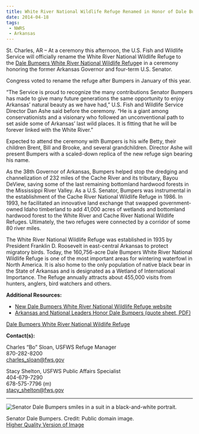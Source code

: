 ```yaml
---
title: White River National Wildlife Refuge Renamed in Honor of Dale Bumpers
date: 2014-04-18
tags:
 - NWRS
 - Arkansas
---
```


St. Charles, AR – At a ceremony this afternoon, the U.S. Fish and Wildlife Service will officially rename the White River National Wildlife Refuge to the [Dale Bumpers White River National Wildlife Refuge](http://www.fws.gov/refuge/white_river/)e in a ceremony honoring the former Arkansas Governor and four-term U.S. Senator.

Congress voted to rename the refuge after Bumpers in January of this year.

“The Service is proud to recognize the many contributions Senator Bumpers has made to give many future generations the same opportunity to enjoy Arkansas’ natural beauty as we have had,” U.S. Fish and Wildlife Service Director Dan Ashe said before the ceremony. “He is a giant among conservationists and a visionary who followed an unconventional path to set aside some of Arkansas’ last wild places. It is fitting that he will be forever linked with the White River.”

Expected to attend the ceremony with Bumpers is his wife Betty, their children Brent, Bill and Brooke, and several grandchildren. Director Ashe will present Bumpers with a scaled-down replica of the new refuge sign bearing his name.

As the 38th Governor of Arkansas, Bumpers helped stop the dredging and channelization of 232 miles of the Cache River and its tributary, Bayou DeView, saving some of the last remaining bottomland hardwood forests in the Mississippi River Valley. As a U.S. Senator, Bumpers was instrumental in the establishment of the Cache River National Wildlife Refuge in 1986\. In 1993, he facilitated an innovative land exchange that swapped government-owned Idaho timberland to add 41,000 acres of wetlands and bottomland hardwood forest to the White River and Cache River National Wildlife Refuges. Ultimately, the two refuges were connected by a corridor of some 80 river miles.

The White River National Wildlife Refuge was established in 1935 by President Franklin D. Roosevelt in east-central Arkansas to protect migratory birds. Today, the 160,756-acre Dale Bumpers White River National Wildlife Refuge is one of the most important areas for wintering waterfowl in North America. It is also home to the only population of native black bear in the State of Arkansas and is designated as a Wetland of International Importance. The Refuge annually attracts about 455,000 visits from hunters, anglers, bird watchers and others.

**Additional Resources:**

*   [New Dale Bumpers White River National Wildlife Refuge website](http://www.fws.gov/refuge/white_river/)
*   [Arkansas and National Leaders Honor Dale Bumpers (quote sheet, PDF)](http://www.fws.gov/southeast/news/2014/Quotes_About_Dale_Bumpers.pdf)

[Dale Bumpers White River National Wildlife Refuge](http://www.fws.gov/refuge/white_river/)

**Contact(s):**  

Charles “Bo” Sloan, USFWS Refuge Manager  
870-282-8200  
[charles_sloan@fws.gov](https://mail.google.com/mail/?view=cm&fs=1&tf=1&to=charles_sloan@fws.gov)

Stacy Shelton, USFWS Public Affairs Specialist  
404-679-7290  
678-575-7796 (m)  
[stacy_shelton@fws.gov](https://mail.google.com/mail/?view=cm&fs=1&tf=1&to=stacy_shelton@fws.gov)

* * *

![Senator Dale Bumpers smiles in a suit in a black-and-white portrait.](images/newsUploads/newsThumbs/newsImageThumbD3081649-9DBC-A283-43823A7C7C1F0E5C.jpg)

Senator Dale Bumpers. Credit: Public domain image.  
[Higher Quality Version of Image](https://flic.kr/p/ndx45a)
